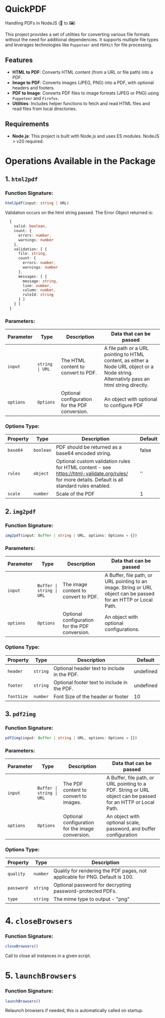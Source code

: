 # QuickPDF

Handling PDFs in NodeJS (📃 to 🖼️)

This project provides a set of utilities for converting various file formats without the need for additional dependencies. It supports multiple file types and leverages technologies like `Puppeteer` and `PDFKit` for file processing.

## Features

- **HTML to PDF**: Converts HTML content (from a URL or file path) into a PDF.
- **Image to PDF**: Converts images (JPEG, PNG) into a PDF, with optional headers and footers.
- **PDF to Image**: Converts PDF files to image formats (JPEG or PNG) using `Puppeteer` and `Firefox`.
- **Utilities**: Includes helper functions to fetch and read HTML files and read files from local directories.

## Requirements

- **Node.js**: This project is built with Node.js and uses ES modules. NodeJS > v20 required.

# Operations Available in the Package

## 1. `html2pdf`

### Function Signature:
```typescript
html2pdf(input: string | URL)
```

Validation occurs on the html string passed. The Error Object returned is:
```typescript
  {
    valid: boolean,
    count: {
      errors: number,
      warnings: number
    },
    validation: [ {
      file: string,
      count: {
        errors: number,
        warnings: number
      },
      messages: [ {
        message: string,
        line: number,
        column: number,
        ruleId: string
      } ]
    } ]
  }
```

### Parameters:

| Parameter | Type          | Description                                      | Data that can be passed                    |
|-----------|---------------|--------------------------------------------------|--------------------------------------------|
| `input`   | `string \| URL` | The HTML content to convert to PDF.              | A file path or a URL pointing to HTML content, as either a Node URL object or a Node string. Alternativly pass an html string directly. |
| `options` | `Options`                 | Optional configuration for the PDF conversion.   | An object with optional to configure PDF |

### Options Type:

| Property  | Type     | Description                                      | Default |
|-----------|----------|--------------------------------------------------|---------|
| `base64`  | `boolean` | PDF should be returned as a base64 encoded string.      |false|
| `rules`  | `object` | Optional custom validation rules for HTML content - see https://html-validate.org/rules/ for more details. Default is all standard rules enabled.      |''|
| `scale` | `number` | Scale of the PDF | 1 |

## 2. `img2pdf`

### Function Signature:
```typescript
img2pdf(input: Buffer | string | URL, options: Options = {})
```

### Parameters:

| Parameter | Type                      | Description                                      | Data that can be passed                    |
|-----------|---------------------------|--------------------------------------------------|--------------------------------------------|
| `input`   | `Buffer \| string \| URL` | The image content to convert to PDF.             | A Buffer, file path, or URL pointing to an image. String or URL object can be passed for an HTTP or Local Path. |
| `options` | `Options`                 | Optional configuration for the PDF conversion.   | An object with optional configurations. |

### Options Type:

| Property  | Type     | Description                                      | Default |
|-----------|----------|--------------------------------------------------|---------|
| `header`  | `string` | Optional header text to include in the PDF.      |undefined|
| `footer`  | `string` | Optional footer text to include in the PDF.      |undefined|
| `fontSize` | `number` | Font Size of the header or footer | 10 |

## 3. `pdf2img`

### Function Signature:
```typescript
pdf2img(input: Buffer | string | URL, options: Options = {})
```

### Parameters:

| Parameter | Type                      | Description                                      | Data that can be passed                    |
|-----------|---------------------------|--------------------------------------------------|--------------------------------------------|
| `input`   | `Buffer \| string \| URL` | The PDF content to convert to images.            | A Buffer, file path, or URL pointing to a PDF. String or URL object can be passed for an HTTP or Local Path. |
| `options` | `Options`                 | Optional configuration for the image conversion. | An object with optional scale, password, and buffer configuration |

### Options Type:

| Property  | Type                                                                 | Description                                      |
|-----------|----------------------------------------------------------------------|--------------------------------------------------|
| `quality`   | `number`                                                             | Quality for rendering the PDF pages, not applicable for PNG. Default is 100. |
| `password`| `string`                                                             | Optional password for decrypting password-protected PDFs. |
| `type`    | `string`                                                             | The mime type to output - "png" | "jpeg" | "webp". Default is "png". |


# 4. `closeBrowsers`

### Function Signature:
```typescript
closeBrowsers()
```

Call to close all instances in a given script.

# 5. `launchBrowsers`

### Function Signature:
```typescript
launchBrowsers()
```

Relaunch browsers if needed, this is automatically called on startup.